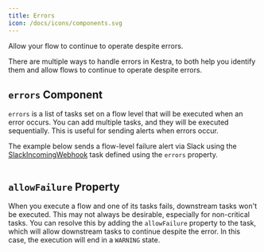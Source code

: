 ```yaml
---
title: Errors
icon: /docs/icons/components.svg
---
```


Allow your flow to continue to operate despite errors.

There are multiple ways to handle errors in Kestra, to both help you identify them and allow flows to continue to operate despite errors.

## `errors` Component

`errors` is a list of tasks set on a flow level that will be executed when an error occurs. You can add multiple tasks, and they will be executed sequentially. This is useful for sending alerts when errors occur.

The example below sends a flow-level failure alert via Slack using the [SlackIncomingWebhook](/plugins/plugin-notifications/tasks/slack/io.kestra.plugin.notifications.slack.slackincomingwebhook) task defined using the `errors` property.


```yaml file=public/examples/flows_errors_1.yaml
```

## `allowFailure` Property

When you execute a flow and one of its tasks fails, downstream tasks won't be executed. This may not always be desirable, especially for non-critical tasks. You can resolve this by adding the `allowFailure` property to the task, which will allow downstream tasks to continue despite the error. In this case, the execution will end in a `WARNING` state.

```yaml file=public/examples/flows_allow-failure.yml
```
